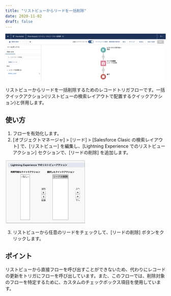 ```yaml
---
title: "リストビューからリードを一括削除"
date: 2020-11-02
draft: false
---
```


![](screenshot.png)

リストビューからリードを一括削除するためのレコードトリガフローです。一括クイックアクション(リストビューの検索レイアウトで配置するクイックアクション)と併用します。

## 使い方
1. フローを有効化します。
2. [オブジェクトマネージャ] > [リード] > [Salesforce Clasic の検索レイアウト] で、[リストビュー] を編集し、[Lightning Experience でのリストビューアクション] セクションで、[リードの削除] を追加します。

<img src="mass_quick_action_setup.png" width="50%">

3. リストビューから任意のリードをチェックして、[リードの削除] ボタンをクリックします。

## ポイント
リストビューから直接フローを呼び出すことができないため、代わりにレコードの更新をトリガにフローを呼び出しています。また、このフローでは、削除対象のフローを特定するために、カスタムのチェックボックス項目を使用しています。